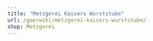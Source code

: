 ```yaml
---
title: "Metzgerei Kaisers Wurststube"
url: /goerwihl/metzgerei-kaisers-wurststube/
shop: Metzgerei
---
```

